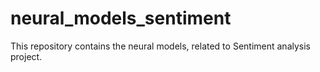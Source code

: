 # neural_models_sentiment

This repository contains the neural models, related to Sentiment analysis project.
